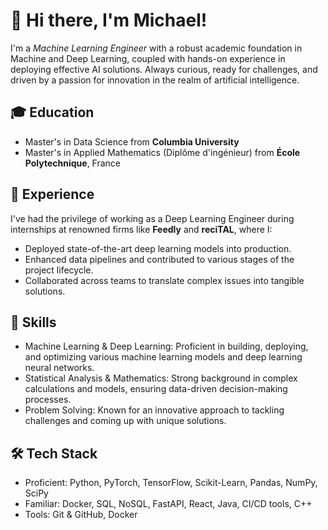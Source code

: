# 👋 Hi there, I'm Michael!

I'm a *Machine Learning Engineer* with a robust academic foundation in Machine and Deep Learning, coupled with hands-on experience in deploying effective AI solutions. Always curious, ready for challenges, and driven by a passion for innovation in the realm of artificial intelligence.

## 🎓 Education
- Master's in Data Science from __Columbia University__
- Master's in Applied Mathematics (Diplôme d'ingénieur) from __École Polytechnique__, France
  
## 💼 Experience
I've had the privilege of working as a Deep Learning Engineer during internships at renowned firms like __Feedly__ and __reciTAL__, where I:
- Deployed state-of-the-art deep learning models into production.
- Enhanced data pipelines and contributed to various stages of the project lifecycle.
- Collaborated across teams to translate complex issues into tangible solutions.
## 🚀 Skills
- Machine Learning & Deep Learning: Proficient in building, deploying, and optimizing various machine learning models and deep learning neural networks.
- Statistical Analysis & Mathematics: Strong background in complex calculations and models, ensuring data-driven decision-making processes.
- Problem Solving: Known for an innovative approach to tackling challenges and coming up with unique solutions.
## 🛠️ Tech Stack
- Proficient: Python, PyTorch, TensorFlow, Scikit-Learn, Pandas, NumPy, SciPy
- Familiar: Docker, SQL, NoSQL, FastAPI,  React, Java, CI/CD tools, C++
- Tools: Git & GitHub, Docker
